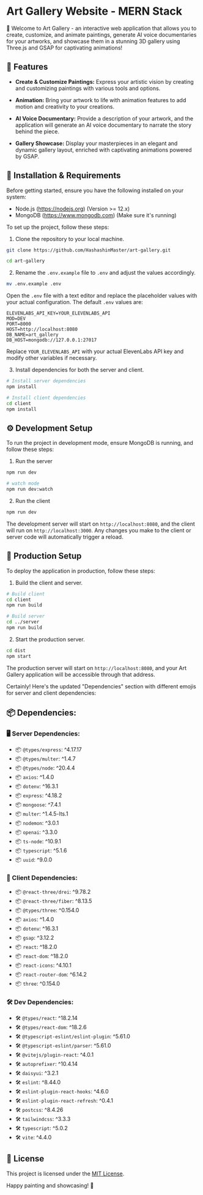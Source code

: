 # Art Gallery Website - MERN Stack

🎨 Welcome to Art Gallery - an interactive web application that allows you to create, customize, and animate paintings, generate AI voice documentaries for your artworks, and showcase them in a stunning 3D gallery using Three.js and GSAP for captivating animations!

## 🚀 Features

- **Create & Customize Paintings:** Express your artistic vision by creating and customizing paintings with various tools and options.

- **Animation:** Bring your artwork to life with animation features to add motion and creativity to your creations.

- **AI Voice Documentary:** Provide a description of your artwork, and the application will generate an AI voice documentary to narrate the story behind the piece.

- **Gallery Showcase:** Display your masterpieces in an elegant and dynamic gallery layout, enriched with captivating animations powered by GSAP.

## 🔧 Installation & Requirements

Before getting started, ensure you have the following installed on your system:

- Node.js (https://nodejs.org) (Version >= 12.x)
- MongoDB (https://www.mongodb.com) (Make sure it's running)

To set up the project, follow these steps:

1. Clone the repository to your local machine.

```bash
git clone https://github.com/HashashinMaster/art-gallery.git

cd art-gallery
```

2. Rename the `.env.example` file to `.env` and adjust the values accordingly.

```bash
mv .env.example .env
```

Open the `.env` file with a text editor and replace the placeholder values with your actual configuration. The default `.env` values are:

```plaintext
ELEVENLABS_API_KEY=YOUR_ELEVENLABS_API
MOD=DEV
PORT=8000
HOST=http://localhost:8080
DB_NAME=art_gallery
DB_HOST=mongodb://127.0.0.1:27017
```

Replace `YOUR_ELEVENLABS_API` with your actual ElevenLabs API key and modify other variables if necessary.

3. Install dependencies for both the server and client.

```bash
# Install server dependencies
npm install

# Install client dependencies
cd client
npm install
```

## ⚙️ Development Setup

To run the project in development mode, ensure MongoDB is running, and follow these steps:

1. Run the server

```bash
npm run dev

# watch mode
npm run dev:watch
```

2. Run the client

```bash
npm run dev
```

The development server will start on `http://localhost:8080`, and the client will run on `http://localhost:3000`. Any changes you make to the client or server code will automatically trigger a reload.

## 🚀 Production Setup

To deploy the application in production, follow these steps:

1. Build the client and server.

```bash
# Build client
cd client
npm run build

# Build server
cd ../server
npm run build
```

2. Start the production server.

```bash
cd dist
npm start
```

The production server will start on `http://localhost:8080`, and your Art Gallery application will be accessible through that address.

Certainly! Here's the updated "Dependencies" section with different emojis for server and client dependencies:

## 📦 Dependencies:

### 🖥️ Server Dependencies:

- 📦 `@types/express`: ^4.17.17
- 📦 `@types/multer`: ^1.4.7
- 📦 `@types/node`: ^20.4.4
- 📦 `axios`: ^1.4.0
- 📦 `dotenv`: ^16.3.1
- 📦 `express`: ^4.18.2
- 📦 `mongoose`: ^7.4.1
- 📦 `multer`: ^1.4.5-lts.1
- 📦 `nodemon`: ^3.0.1
- 📦 `openai`: ^3.3.0
- 📦 `ts-node`: ^10.9.1
- 📦 `typescript`: ^5.1.6
- 📦 `uuid`: ^9.0.0

### 🎨 Client Dependencies:

- 📦 `@react-three/drei`: ^9.78.2
- 📦 `@react-three/fiber`: ^8.13.5
- 📦 `@types/three`: ^0.154.0
- 📦 `axios`: ^1.4.0
- 📦 `dotenv`: ^16.3.1
- 📦 `gsap`: ^3.12.2
- 📦 `react`: ^18.2.0
- 📦 `react-dom`: ^18.2.0
- 📦 `react-icons`: ^4.10.1
- 📦 `react-router-dom`: ^6.14.2
- 📦 `three`: ^0.154.0

### 🛠️ Dev Dependencies:

- 🛠️ `@types/react`: ^18.2.14
- 🛠️ `@types/react-dom`: ^18.2.6
- 🛠️ `@typescript-eslint/eslint-plugin`: ^5.61.0
- 🛠️ `@typescript-eslint/parser`: ^5.61.0
- 🛠️ `@vitejs/plugin-react`: ^4.0.1
- 🛠️ `autoprefixer`: ^10.4.14
- 🛠️ `daisyui`: ^3.2.1
- 🛠️ `eslint`: ^8.44.0
- 🛠️ `eslint-plugin-react-hooks`: ^4.6.0
- 🛠️ `eslint-plugin-react-refresh`: ^0.4.1
- 🛠️ `postcss`: ^8.4.26
- 🛠️ `tailwindcss`: ^3.3.3
- 🛠️ `typescript`: ^5.0.2
- 🛠️ `vite`: ^4.4.0

## 📄 License

This project is licensed under the [MIT License](LICENSE).

Happy painting and showcasing! 🎉
